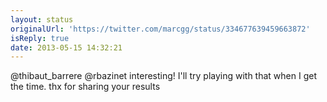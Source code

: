 ```yaml
---
layout: status
originalUrl: 'https://twitter.com/marcgg/status/334677639459663872'
isReply: true
date: 2013-05-15 14:32:21
---
```


@thibaut_barrere @rbazinet interesting! I'll try playing with that when I get the time. thx for sharing your results
